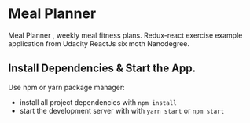 # Meal Planner

Meal Planner , weekly meal fitness plans. Redux-react exercise  example application from Udacity ReactJs six moth Nanodegree.

## Install Dependencies & Start the App.

Use npm or yarn package manager:

* install all project dependencies with `npm install`
* start the development server with  with `yarn start` or `npm start`
